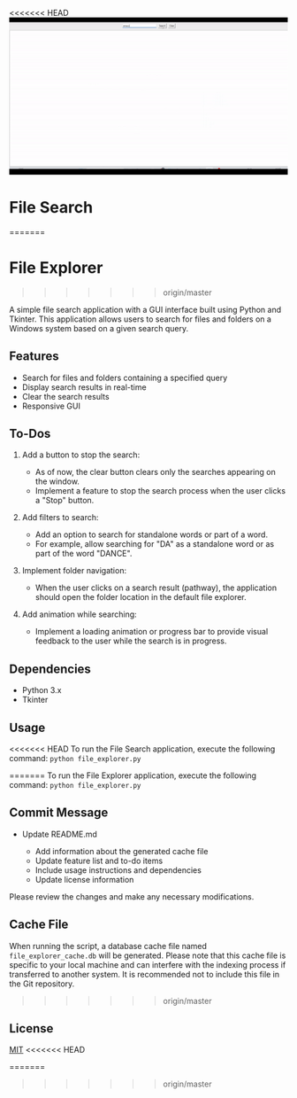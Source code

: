 <<<<<<< HEAD
![File Explorer Working](file_explorer.gif)

# File Search
=======
# File Explorer
>>>>>>> origin/master

A simple file search application with a GUI interface built using Python and Tkinter. This application allows users to search for files and folders on a Windows system based on a given search query.

## Features

- Search for files and folders containing a specified query
- Display search results in real-time
- Clear the search results
- Responsive GUI

## To-Dos

1. Add a button to stop the search:
   - As of now, the clear button clears only the searches appearing on the window.
   - Implement a feature to stop the search process when the user clicks a "Stop" button.

2. Add filters to search:
   - Add an option to search for standalone words or part of a word.
   - For example, allow searching for "DA" as a standalone word or as part of the word "DANCE".

3. Implement folder navigation:
   - When the user clicks on a search result (pathway), the application should open the folder location in the default file explorer.

4. Add animation while searching:
   - Implement a loading animation or progress bar to provide visual feedback to the user while the search is in progress.

## Dependencies

- Python 3.x
- Tkinter

## Usage

<<<<<<< HEAD
To run the File Search application, execute the following command: ```python file_explorer.py```

=======
To run the File Explorer application, execute the following command: `python file_explorer.py`

## Commit Message

- Update README.md

  - Add information about the generated cache file
  - Update feature list and to-do items
  - Include usage instructions and dependencies
  - Update license information

Please review the changes and make any necessary modifications.

## Cache File

When running the script, a database cache file named `file_explorer_cache.db` will be generated. Please note that this cache file is specific to your local machine and can interfere with the indexing process if transferred to another system. It is recommended not to include this file in the Git repository.
>>>>>>> origin/master

## License

[MIT](https://choosealicense.com/licenses/mit/)
<<<<<<< HEAD

=======
>>>>>>> origin/master
